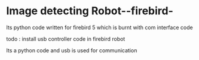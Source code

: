# Image detecting  Robot--firebird-

Its python code written for firebird 5 which is burnt with com interface code 

todo : install usb controller code in firebird robot

Its a python code and usb is used for communication
